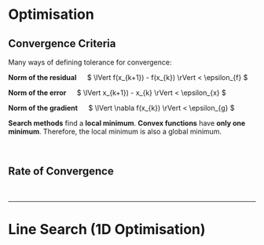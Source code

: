 # Optimisation

## Convergence Criteria

Many ways of defining tolerance for convergence:

**Norm of the residual** &emsp; $ \lVert f(x_{k+1}) - f(x_{k}) \rVert < \epsilon_{f} $

**Norm of the error** &emsp; $ \lVert x_{k+1}) - x_{k} \rVert < \epsilon_{x} $

**Norm of the gradient** &emsp; $ \lVert \nabla f(x_{k}) \rVert < \epsilon_{g} $

**Search methods** find a **local minimum**. 
**Convex functions** have **only one minimum**. Therefore, the local minimum is also a global minimum.

</br>

## Rate of Convergence



</br><hr>

# Line Search (1D Optimisation)



